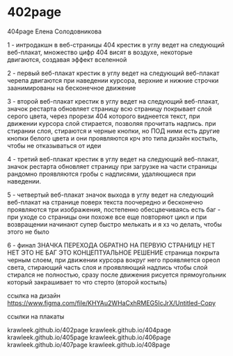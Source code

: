 # 402page

404page
Елена Солодовникова

1 - интродакшн в веб-страницы 404 крестик в углу ведет на следующий веб-плакат, множество цифр 404 висят в воздухе, некоторые двигаются, создавая эффект вселенной

2 - первый веб-плакат крестик в углу ведет на следующий веб-плакат черепа двигаются при наведении курсора, верхние и нижние строчки заанимированы на бесконечное движение

3 - второй веб-плакат крестик в углу ведет на следующий веб-плакат, значок рестарта обновляет страницу всю страницу покрывает слой серого цвета, через прорези 404 которого виднеется текст, при движении курсора слой стирается, позволяя прочитать надпись. при стирании слоя, стираются и черные кнопки, но ПОД ними есть другие кнопки белого цвета и они проявляются крч это типа дизайн костыль, чтобы не отказываться от идеи

4 - третий веб-плакат крестик в углу ведет на следующий веб-плакат, значок рестарта обновляет страницу при загрузке на части страницы рандомно проявляются гробы с надписями, удаляющиеся при наведении.

5 - четвертый веб-плакат значок выхода в углу ведет на следующий веб-плакат на странице поверх текста поочередно и бесконечно проявляются три изображения, постепенно обесцвечиваясь есть баг - при уходе со страницы они похоже все еще повторяют цикл и при возвращении начинают супер быстро мелькать и я хз чо делать, чтобы этого не было

6 - финал ЗНАЧКА ПЕРЕХОДА ОБРАТНО НА ПЕРВУЮ СТРАНИЦУ НЕТ НЕТ ЭТО НЕ БАГ ЭТО КОНЦЕПТУАЛЬНОЕ РЕШЕНИЕ страница покрыта черным слоем, при движении курсора вокруг него проявляется ореол света, стирающий часть слоя и проявляющий надпись чтобы слой стирался не полностью, сразу после движения рисуется прямоугольник который закрашивает то что стерто (второй костыль)

ссылка на дизайн https://www.figma.com/file/KHYAu2WHaCxhRMEG5IcJrX/Untitled-Copy

ссылки на плакаты 

krawleek.github.io/402page 
krawleek.github.io/404page 
krawleek.github.io/405page 
krawleek.github.io/406page 
krawleek.github.io/407page 
krawleek.github.io/408page
